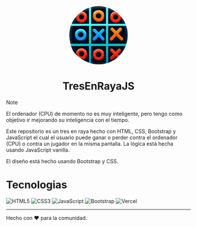 <div align="center">

<img src="https://github.com/devparada/TresEnRayaJS/blob/main/img/favicon.png?raw=true" width=160>

# TresEnRayaJS

</div>

> [!NOTE]
> El ordenador (CPU) de momento no es muy inteligente, pero tengo como objetivo ir mejorando su inteligencia con el tiempo.

Este repositorio es un tres en raya hecho con HTML, CSS, Bootstrap y JavaScript el cual el usuario puede ganar o perder contra el ordenador (CPU) o contra un jugador en la misma pantalla. La lógica está hecha usando JavaScript vanilla.

El diseño está hecho usando Bootstrap y CSS.

# Tecnologias

![HTML5](https://img.shields.io/badge/html5-%23E34F26.svg?style=for-the-badge&logo=html5&logoColor=white)
![CSS3](https://img.shields.io/badge/css3-%231572B6.svg?style=for-the-badge&logo=css3&logoColor=white)
![JavaScript](https://img.shields.io/badge/javascript-%23323330.svg?style=for-the-badge&logo=javascript&logoColor=%23F7DF1E)
![Bootstrap](https://img.shields.io/badge/Bootstrap-563D7C?style=for-the-badge&logo=bootstrap&logoColor=white)
![Vercel](https://img.shields.io/badge/Vercel-000000?style=for-the-badge&logo=vercel&logoColor=white)

---

Hecho con :heart: para la comunidad.
